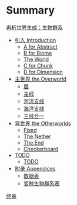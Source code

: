 # Summary

[再析世界生成：生物群系](reference-note.md)

- [引入 Introduction]()
  - [A for Abstract](1-introduction/1.1-a-for-abstract.md)
  - [B for Biome](1-introduction/1.2-b-for-biome.md)
  - [The World](1-introduction/1.3-the-world.md)
  - [C for Chunk](1-introduction/1.4-c-for-chunk.md)
  - [D for Dimension](1-introduction/1.5-d-for-dimension.md)
- [主世界 the Overworld](2-the-overworld/2.0-the-overworld.md)
  - [层](2-the-overworld/2.1-layers.md)
  - [主线](2-the-overworld/2.2-main-layer.md)
  - [河流支线](2-the-overworld/2.3-river-layer.md)
  - [海洋支线](2-the-overworld/2.4-ocean-layer.md)
  - [三线合一](2-the-overworld/2.5-altogether.md)
- [异世界 the Otherworlds]()
  - [Fixed](3-the-otherworlds/3.1-fixed.md)
  - [The Nether](3-the-otherworlds/3.2-the-nether.md)
  - [The End](3-the-otherworlds/3.3-the-end.md)
  - [Checkerboard](3-the-otherworlds/3.4-checkerboard.md)
- [TODO]()
  - [TODO](4-features/TODO.md)
- [附录 Appendices]()
  - [数据表](a-appendices/tables-of-data.md)
  - [变种生物群系表](a-appendices/varaints-of-biomes.md)

[终章](finale.md)
